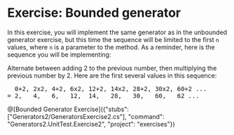 # Exercise: Bounded generator

In this exercise, you will implement the same generator as in the unbounded generator exercise, but this time the sequence will be limited to the first `n` values, where `n` is a parameter to the method. As a reminder, here is the sequence you will be implementing:

Alternate between adding 2 to the previous number, then multiplying the previous number by 2. Here are the first several values in this sequence:

<pre>
  0+2, 2x2, 4+2, 6x2, 12+2, 14x2, 28+2, 30x2, 60+2 ...
= 2,   4,   6,   12,  14,   28,   30,   60,   62 ...
</pre>

@[Bounded Generator Exercise]({"stubs": ["Generators2/GeneratorsExercise2.cs"], "command": "Generators2.UnitTest.Exercise2", "project": "exercises"})
